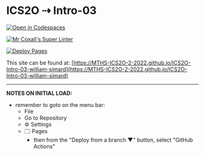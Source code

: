 # ICS2O ⇢ Intro-03

[![Open in Codespaces](https://classroom.github.com/assets/launch-codespace-f4981d0f882b2a3f0472912d15f9806d57e124e0fc890972558857b51b24a6f9.svg)](https://classroom.github.com/open-in-codespaces?assignment_repo_id=10021303)

[![Mr Coxall's Super Linter](https://github.com/MTHS-ICS2O-2-2022/ICS2O-Intro-03-william-simard/workflows/Mr%20Coxall's%20Super%20Linter/badge.svg)](https://github.com/MTHS-ICS2O-2-2022/ICS2O-Intro-03-william-simard/actions)

[![Deploy Pages](https://github.com/MTHS-ICS2O-2-2022/ICS2O-Intro-03-william-simard/workflows/Deploy%20Pages/badge.svg)](https://github.com/MTHS-ICS2O-2-2022/ICS2O-Intro-03-william-simard/actions)

This site can be found at: [https://MTHS-ICS2O-2-2022.github.io/ICS2O-Intro-03-william-simard](https://MTHS-ICS2O-2-2022.github.io/ICS2O-Intro-03-william-simard)

---

**NOTES ON INITIAL LOAD:**
- remember to goto on the menu bar:
  - File
  - Go to Repository
  - ⚙ Settings
  - 🗔 Pages
    - then from the "Deploy from a branch ▼" button, select "GitHub Actions"
